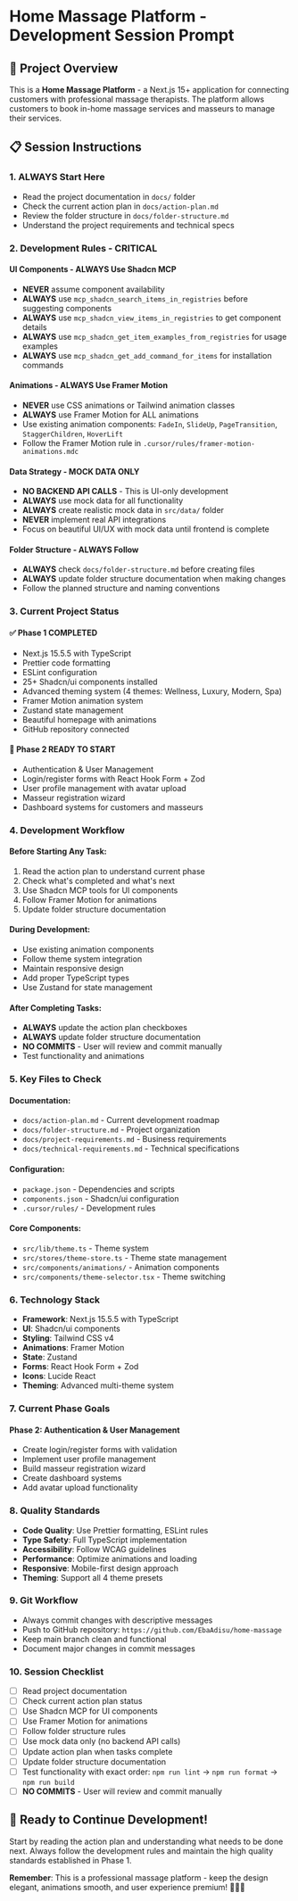 # Home Massage Platform - Development Session Prompt

## 🎯 Project Overview

This is a **Home Massage Platform** - a Next.js 15+ application for connecting customers with professional massage therapists. The platform allows customers to book in-home massage services and masseurs to manage their services.

## 📋 Session Instructions

### 1. **ALWAYS Start Here**

- Read the project documentation in `docs/` folder
- Check the current action plan in `docs/action-plan.md`
- Review the folder structure in `docs/folder-structure.md`
- Understand the project requirements and technical specs

### 2. **Development Rules - CRITICAL**

#### **UI Components - ALWAYS Use Shadcn MCP**

- **NEVER** assume component availability
- **ALWAYS** use `mcp_shadcn_search_items_in_registries` before suggesting components
- **ALWAYS** use `mcp_shadcn_view_items_in_registries` to get component details
- **ALWAYS** use `mcp_shadcn_get_item_examples_from_registries` for usage examples
- **ALWAYS** use `mcp_shadcn_get_add_command_for_items` for installation commands

#### **Animations - ALWAYS Use Framer Motion**

- **NEVER** use CSS animations or Tailwind animation classes
- **ALWAYS** use Framer Motion for ALL animations
- Use existing animation components: `FadeIn`, `SlideUp`, `PageTransition`, `StaggerChildren`, `HoverLift`
- Follow the Framer Motion rule in `.cursor/rules/framer-motion-animations.mdc`

#### **Data Strategy - MOCK DATA ONLY**

- **NO BACKEND API CALLS** - This is UI-only development
- **ALWAYS** use mock data for all functionality
- **ALWAYS** create realistic mock data in `src/data/` folder
- **NEVER** implement real API integrations
- Focus on beautiful UI/UX with mock data until frontend is complete

#### **Folder Structure - ALWAYS Follow**

- **ALWAYS** check `docs/folder-structure.md` before creating files
- **ALWAYS** update folder structure documentation when making changes
- Follow the planned structure and naming conventions

### 3. **Current Project Status**

#### **✅ Phase 1 COMPLETED**

- Next.js 15.5.5 with TypeScript
- Prettier code formatting
- ESLint configuration
- 25+ Shadcn/ui components installed
- Advanced theming system (4 themes: Wellness, Luxury, Modern, Spa)
- Framer Motion animation system
- Zustand state management
- Beautiful homepage with animations
- GitHub repository connected

#### **🚀 Phase 2 READY TO START**

- Authentication & User Management
- Login/register forms with React Hook Form + Zod
- User profile management with avatar upload
- Masseur registration wizard
- Dashboard systems for customers and masseurs

### 4. **Development Workflow**

#### **Before Starting Any Task:**

1. Read the action plan to understand current phase
2. Check what's completed and what's next
3. Use Shadcn MCP tools for UI components
4. Follow Framer Motion for animations
5. Update folder structure documentation

#### **During Development:**

- Use existing animation components
- Follow theme system integration
- Maintain responsive design
- Add proper TypeScript types
- Use Zustand for state management

#### **After Completing Tasks:**

- **ALWAYS** update the action plan checkboxes
- **ALWAYS** update folder structure documentation
- **NO COMMITS** - User will review and commit manually
- Test functionality and animations

### 5. **Key Files to Check**

#### **Documentation:**

- `docs/action-plan.md` - Current development roadmap
- `docs/folder-structure.md` - Project organization
- `docs/project-requirements.md` - Business requirements
- `docs/technical-requirements.md` - Technical specifications

#### **Configuration:**

- `package.json` - Dependencies and scripts
- `components.json` - Shadcn/ui configuration
- `.cursor/rules/` - Development rules

#### **Core Components:**

- `src/lib/theme.ts` - Theme system
- `src/stores/theme-store.ts` - Theme state management
- `src/components/animations/` - Animation components
- `src/components/theme-selector.tsx` - Theme switching

### 6. **Technology Stack**

- **Framework**: Next.js 15.5.5 with TypeScript
- **UI**: Shadcn/ui components
- **Styling**: Tailwind CSS v4
- **Animations**: Framer Motion
- **State**: Zustand
- **Forms**: React Hook Form + Zod
- **Icons**: Lucide React
- **Theming**: Advanced multi-theme system

### 7. **Current Phase Goals**

#### **Phase 2: Authentication & User Management**

- Create login/register forms with validation
- Implement user profile management
- Build masseur registration wizard
- Create dashboard systems
- Add avatar upload functionality

### 8. **Quality Standards**

- **Code Quality**: Use Prettier formatting, ESLint rules
- **Type Safety**: Full TypeScript implementation
- **Accessibility**: Follow WCAG guidelines
- **Performance**: Optimize animations and loading
- **Responsive**: Mobile-first design approach
- **Theming**: Support all 4 theme presets

### 9. **Git Workflow**

- Always commit changes with descriptive messages
- Push to GitHub repository: `https://github.com/EbaAdisu/home-massage`
- Keep main branch clean and functional
- Document major changes in commit messages

### 10. **Session Checklist**

- [ ] Read project documentation
- [ ] Check current action plan status
- [ ] Use Shadcn MCP for UI components
- [ ] Use Framer Motion for animations
- [ ] Follow folder structure rules
- [ ] Use mock data only (no backend API calls)
- [ ] Update action plan when tasks complete
- [ ] Update folder structure documentation
- [ ] Test functionality with exact order: `npm run lint` → `npm run format` → `npm run build`
- [ ] **NO COMMITS** - User will review and commit manually

## 🎯 **Ready to Continue Development!**

Start by reading the action plan and understanding what needs to be done next. Always follow the development rules and maintain the high quality standards established in Phase 1.

**Remember**: This is a professional massage platform - keep the design elegant, animations smooth, and user experience premium! 🧘‍♀️✨
